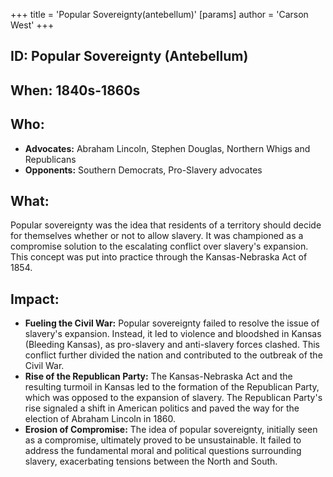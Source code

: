 +++
 title = 'Popular Sovereignty(antebellum)'
[params]
	author = 'Carson West'
+++
## ID: Popular Sovereignty (Antebellum)

## When: 1840s-1860s

## Who:  
* **Advocates:**  Abraham Lincoln, Stephen Douglas, Northern Whigs and Republicans
* **Opponents:** Southern Democrats, Pro-Slavery advocates

## What: 
Popular sovereignty was the idea that residents of a territory should decide for themselves whether or not to allow slavery. It was championed as a compromise solution to the escalating conflict over slavery's expansion. This concept was put into practice through the Kansas-Nebraska Act of 1854.

## Impact:  
* **Fueling the Civil War:** Popular sovereignty failed to resolve the issue of slavery's expansion. Instead, it led to violence and bloodshed in Kansas (Bleeding Kansas), as pro-slavery and anti-slavery forces clashed. This conflict further divided the nation and contributed to the outbreak of the Civil War.
* **Rise of the Republican Party:**  The Kansas-Nebraska Act and the resulting turmoil in Kansas led to the formation of the Republican Party, which was opposed to the expansion of slavery. The Republican Party's rise signaled a shift in American politics and paved the way for the election of Abraham Lincoln in 1860. 
* **Erosion of Compromise:**  The idea of popular sovereignty, initially seen as a compromise, ultimately proved to be unsustainable. It failed to address the fundamental moral and political questions surrounding slavery, exacerbating tensions between the North and South. 
